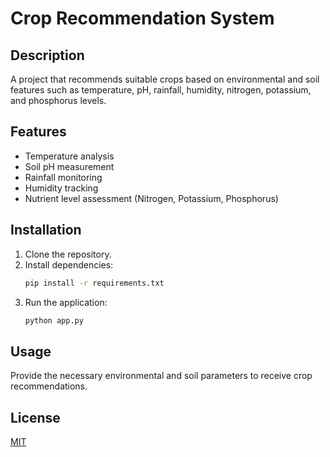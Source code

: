 # Crop Recommendation System

## Description
A project that recommends suitable crops based on environmental and soil features such as temperature, pH, rainfall, humidity, nitrogen, potassium, and phosphorus levels.

## Features
- Temperature analysis
- Soil pH measurement
- Rainfall monitoring
- Humidity tracking
- Nutrient level assessment (Nitrogen, Potassium, Phosphorus)

## Installation
1. Clone the repository.
2. Install dependencies:
    ```bash
    pip install -r requirements.txt
    ```
3. Run the application:
    ```bash
    python app.py
    ```

## Usage
Provide the necessary environmental and soil parameters to receive crop recommendations.

## License
[MIT](LICENSE)